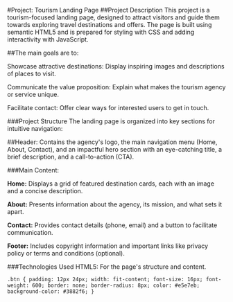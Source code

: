 #Project: Tourism Landing Page
##Project Description
This project is a tourism-focused landing page, designed to attract visitors and guide them towards exploring travel destinations and offers. The page is built using semantic HTML5 and is prepared for styling with CSS and adding interactivity with JavaScript.

##The main goals are to:

Showcase attractive destinations: Display inspiring images and descriptions of places to visit.

Communicate the value proposition: Explain what makes the tourism agency or service unique.

Facilitate contact: Offer clear ways for interested users to get in touch.

###Project Structure
The landing page is organized into key sections for intuitive navigation:

##Header: Contains the agency's logo, the main navigation menu (Home, About, Contact), and an impactful hero section with an eye-catching title, a brief description, and a call-to-action (CTA).

###Main Content:

**Home:** Displays a grid of featured destination cards, each with an image and a concise description.

**About:** Presents information about the agency, its mission, and what sets it apart.

**Contact:** Provides contact details (phone, email) and a button to facilitate communication.

**Footer:** Includes copyright information and important links like privacy policy or terms and conditions (optional).

###Technologies Used
HTML5: For the page's structure and content.

`.btn {
  padding: 12px 24px;
  width: fit-content;
  font-size: 16px;
  font-weight: 600;
  border: none;
  border-radius: 8px;
  color: #e5e7eb;
  background-color: #3882f6;
}`

